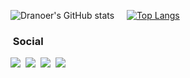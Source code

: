 ![Dranoer's GitHub stats](https://github-readme-stats.vercel.app/api?username=dranoer&show_icons=true&theme=chartreuse-dark) &nbsp;&nbsp;&nbsp; [![Top Langs](https://github-readme-stats.vercel.app/api/top-langs/?username=dranoer&layout=compact&theme=chartreuse-dark)](https://github.com/dranoer/github-readme-stats)

### &nbsp;Social

<p align="center">

<a href="https://www.linkedin.com/in/dranoer/"><img src="https://img.shields.io/badge/-Linkedin-0077B5?style=flat&logo=Linkedin&logoColor=white"/></a>
&nbsp;<a href="https://stackoverflow.com/users/8406709/nazanin-edin"><img src="https://img.shields.io/badge/-stack%20overflow&nbsp;-0077B5?style=flat&logo=Stackoverflow&logoColor=orange"/></a>
&nbsp;<a href="https://medium.com/@dranoer"><img src="https://img.shields.io/badge/-Medium&nbsp;-0077B5?style=flat&logo=medium&logoColor=white"/></a>
&nbsp;<a href="https://open.spotify.com/user/u8o26918va4wwwtdrbcz29lmw?si=ffd6734946884185"><img src="https://img.shields.io/badge/-Spotify&nbsp;-0077B5?style=flat&logo=spotify&logoColor=white"/></a>
</p>

<!--
**dranoer/dranoer** is a ✨ _special_ ✨ repository because its `README.md` (this file) appears on your GitHub profile.

Here are some ideas to get you started:

- 🔭 I’m currently working on ...
- 🌱 I’m currently learning ...
- 👯 I’m looking to collaborate on ...
- 🤔 I’m looking for help with ...
- 💬 Ask me about ...
- 📫 How to reach me: ...
- 😄 Pronouns: ...
- ⚡ Fun fact: ...
-->
